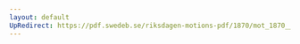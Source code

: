 ```yaml
---
layout: default
UpRedirect: https://pdf.swedeb.se/riksdagen-motions-pdf/1870/mot_1870__ak__00187/mot_1870__ak__00187_003.pdf
---
```

